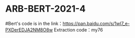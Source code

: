 # ARB-BERT-2021-4
#Bert's code is in the link：https://pan.baidu.com/s/1wI7_e-PXDerEDJA2NM8O8w   Extraction code：my76 
